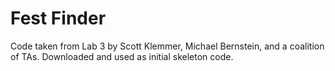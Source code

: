 Fest Finder
====

Code taken from Lab 3 by Scott Klemmer, Michael Bernstein, and a coalition of TAs. Downloaded and used as initial skeleton code. 
